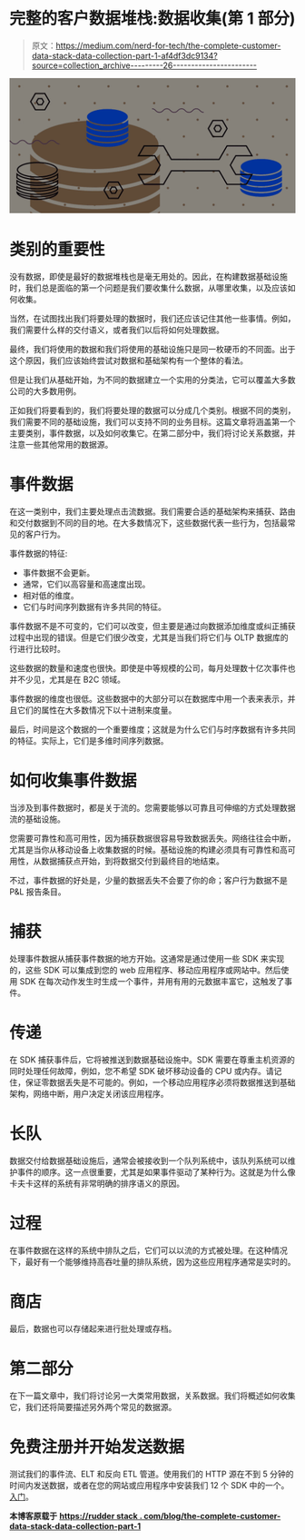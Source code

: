 # 完整的客户数据堆栈:数据收集(第 1 部分)

> 原文：<https://medium.com/nerd-for-tech/the-complete-customer-data-stack-data-collection-part-1-af4df3dc9134?source=collection_archive---------26----------------------->

![](img/6daa7d99eafd7ff3cd6afdd8dd51c44c.png)

# 类别的重要性

没有数据，即使是最好的数据堆栈也是毫无用处的。因此，在构建数据基础设施时，我们总是面临的第一个问题是我们要收集什么数据，从哪里收集，以及应该如何收集。

当然，在试图找出我们将要处理的数据时，我们还应该记住其他一些事情。例如，我们需要什么样的交付语义，或者我们以后将如何处理数据。

最终，我们将使用的数据和我们将使用的基础设施只是同一枚硬币的不同面。出于这个原因，我们应该始终尝试对数据和基础架构有一个整体的看法。

但是让我们从基础开始，为不同的数据建立一个实用的分类法，它可以覆盖大多数公司的大多数用例。

正如我们将要看到的，我们将要处理的数据可以分成几个类别。根据不同的类别，我们需要不同的基础设施，我们可以支持不同的业务目标。这篇文章将涵盖第一个主要类别，事件数据，以及如何收集它。在第二部分中，我们将讨论关系数据，并注意一些其他常用的数据源。

# 事件数据

在这一类别中，我们主要处理点击流数据。我们需要合适的基础架构来捕获、路由和交付数据到不同的目的地。在大多数情况下，这些数据代表一些行为，包括最常见的客户行为。

事件数据的特征:

*   事件数据不会更新。
*   通常，它们以高容量和高速度出现。
*   相对低的维度。
*   它们与时间序列数据有许多共同的特征。

事件数据不是不可变的，它们可以改变，但主要是通过向数据添加维度或纠正捕获过程中出现的错误。但是它们很少改变，尤其是当我们将它们与 OLTP 数据库的行进行比较时。

这些数据的数量和速度也很快。即使是中等规模的公司，每月处理数十亿次事件也并不少见，尤其是在 B2C 领域。

事件数据的维度也很低。这些数据中的大部分可以在数据库中用一个表来表示，并且它们的属性在大多数情况下以十进制来度量。

最后，时间是这个数据的一个重要维度；这就是为什么它们与时序数据有许多共同的特征。实际上，它们是多维时间序列数据。

# 如何收集事件数据

当涉及到事件数据时，都是关于流的。您需要能够以可靠且可伸缩的方式处理数据流的基础设施。

您需要可靠性和高可用性，因为捕获数据很容易导致数据丢失。网络往往会中断，尤其是当你从移动设备上收集数据的时候。基础设施的构建必须具有可靠性和高可用性，从数据捕获点开始，到将数据交付到最终目的地结束。

不过，事件数据的好处是，少量的数据丢失不会要了你的命；客户行为数据不是 P&L 报告条目。

# 捕获

处理事件数据从捕获事件数据的地方开始。这通常是通过使用一些 SDK 来实现的，这些 SDK 可以集成到您的 web 应用程序、移动应用程序或网站中。然后使用 SDK 在每次动作发生时生成一个事件，并用有用的元数据丰富它，这触发了事件。

# 传递

在 SDK 捕获事件后，它将被推送到数据基础设施中。SDK 需要在尊重主机资源的同时处理任何故障，例如，您不希望 SDK 破坏移动设备的 CPU 或内存。请记住，保证零数据丢失是不可能的。例如，一个移动应用程序必须将数据推送到基础架构，网络中断，用户决定关闭该应用程序。

# 长队

数据交付给数据基础设施后，通常会被接收到一个队列系统中，该队列系统可以维护事件的顺序。这一点很重要，尤其是如果事件驱动了某种行为。这就是为什么像卡夫卡这样的系统有非常明确的排序语义的原因。

# 过程

在事件数据在这样的系统中排队之后，它们可以以流的方式被处理。在这种情况下，最好有一个能够维持高吞吐量的排队系统，因为这些应用程序通常是实时的。

# 商店

最后，数据也可以存储起来进行批处理或存档。

# 第二部分

在下一篇文章中，我们将讨论另一大类常用数据，关系数据。我们将概述如何收集它，我们还将简要描述另外两个常见的数据源。

# 免费注册并开始发送数据

测试我们的事件流、ELT 和反向 ETL 管道。使用我们的 HTTP 源在不到 5 分钟的时间内发送数据，或者在您的网站或应用程序中安装我们 12 个 SDK 中的一个。[入门](https://app.rudderlabs.com/signup?type=freetrial)。

**本博客原载于** [**https://rudder stack . com/blog/the-complete-customer-data-stack-data-collection-part-1**](https://rudderstack.com/blog/the-complete-customer-data-stack-data-collection-part-1)